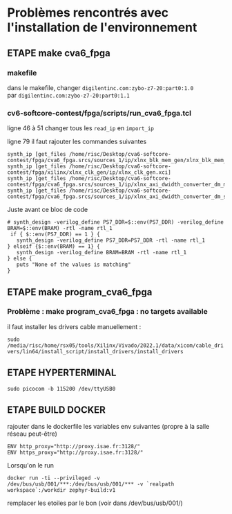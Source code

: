 # Problèmes rencontrés avec l'installation de l'environnement

## ETAPE make cva6_fpga

### makefile 

dans le makefile, changer 
``` digilentinc.com:zybo-z7-20:part0:1.0 ```  
par 
``` digilentinc.com:zybo-z7-20:part0:1.1 ```

### cv6-softcore-contest/fpga/scripts/run_cva6_fpga.tcl

ligne 46 à 51 changer tous les ```read_ip``` en ```import_ip```

ligne 79 il faut rajouter les commandes suivantes 

```
synth_ip [get_files /home/risc/Desktop/cva6-softcore-contest/fpga/cva6_fpga.srcs/sources_1/ip/xlnx_blk_mem_gen/xlnx_blk_mem_gen.xci]
synth_ip [get_files /home/risc/Desktop/cva6-softcore-contest/fpga/xilinx/xlnx_clk_gen/ip/xlnx_clk_gen.xci]
synth_ip [get_files /home/risc/Desktop/cva6-softcore-contest/fpga/cva6_fpga.srcs/sources_1/ip/xlnx_axi_dwidth_converter_dm_master/xlnx_axi_dwidth_converter_dm_master.xci]
synth_ip [get_files /home/risc/Desktop/cva6-softcore-contest/fpga/cva6_fpga.srcs/sources_1/ip/xlnx_axi_dwidth_converter_dm_slave/xlnx_axi_dwidth_converter_dm_slave.xci]
```

Juste avant ce bloc de code

```
# synth_design -verilog_define PS7_DDR=$::env(PS7_DDR) -verilog_define BRAM=$::env(BRAM) -rtl -name rtl_1
 if { $::env(PS7_DDR) == 1 } {
   synth_design -verilog_define PS7_DDR=PS7_DDR -rtl -name rtl_1
} elseif {$::env(BRAM) == 1} {
   synth_design -verilog_define BRAM=BRAM -rtl -name rtl_1
} else {
   puts "None of the values is matching"
}
```


##  ETAPE make program_cva6_fpga

### Problème : make program_cva6_fpga : no targets available

il faut installer les drivers cable manuellement :

```sudo /media/risc/home/rsx05/tools/Xilinx/Vivado/2022.1/data/xicom/cable_drivers/lin64/install_script/install_drivers/install_drivers```

## ETAPE HYPERTERMINAL

```sudo picocom -b 115200 /dev/ttyUSB0```

## ETAPE BUILD DOCKER

rajouter dans le dockerfile les variables env suivantes (propre à la salle réseau peut-être)
```
ENV http_proxy="http://proxy.isae.fr:3128/"
ENV https_proxy="http://proxy.isae.fr:3128/"
```

Lorsqu'on le run

```docker run -ti --privileged -v /dev/bus/usb/001/***:/dev/bus/usb/001/*** -v `realpath workspace`:/workdir zephyr-build:v1```

remplacer les etoiles par le bon (voir dans /dev/bus/usb/001/)



